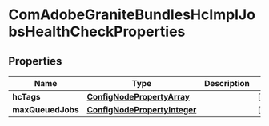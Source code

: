 
# ComAdobeGraniteBundlesHcImplJobsHealthCheckProperties

## Properties
Name | Type | Description | Notes
------------ | ------------- | ------------- | -------------
**hcTags** | [**ConfigNodePropertyArray**](ConfigNodePropertyArray.md) |  |  [optional]
**maxQueuedJobs** | [**ConfigNodePropertyInteger**](ConfigNodePropertyInteger.md) |  |  [optional]



